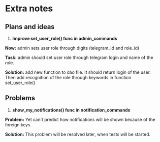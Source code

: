 # Extra notes
## Plans and ideas
1. **Improve set_user_role() func in admin_commands**

**Now:** admin sets user role through digits (telegram_id and role_id)

**Task:** admin should set user role through telegram login and name of the role.

**Solution:** add new function to dao file. It should return login of the user.
Then add recognition of the role through keywords in function set_user_role()

## Problems
1. **show_my_notifications() func in notification_commands**

**Problem:** Yet can't predict how notifications will be shown because of the foreign keys.

**Solution:** This problem will be resolved later, when tests will be started.